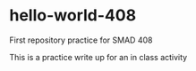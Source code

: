 # hello-world-408
First repository practice for SMAD 408

This is a practice write up for an in class activity 

